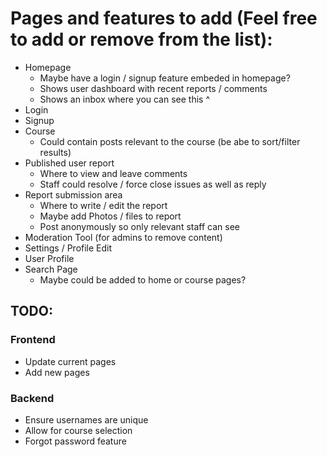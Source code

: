 # Pages and features to add (Feel free to add or remove from the list):

* Homepage
  * Maybe have a login / signup feature embeded in homepage?
  * Shows user dashboard with recent reports / comments
  * Shows an inbox where you can see this ^
* Login
* Signup
* Course
  * Could contain posts relevant to the course (be abe to sort/filter results)
* Published user report 
  * Where to view and leave comments
  * Staff could resolve / force close issues as well as reply
* Report submission area
  * Where to write / edit the report
  * Maybe add Photos / files to report
  * Post anonymously so only relevant staff can see
* Moderation Tool (for admins to remove content)
* Settings / Profile Edit 
* User Profile
* Search Page
  * Maybe could be added to home or course pages?

## TODO:
### Frontend
* Update current pages
* Add new pages

### Backend
* Ensure usernames are unique
* Allow for course selection
* Forgot password feature
